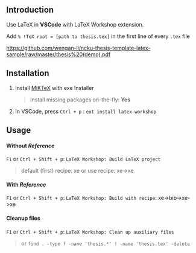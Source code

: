 ## Introduction

Use LaTeX in **VSCode** with LaTeX Workshop extension.

Add `% !TeX root = [path to thesis.tex]` in the first line of every `.tex` file

https://github.com/wengan-li/ncku-thesis-template-latex-sample/raw/master/thesis%20(demo).pdf

## Installation

1. Install [MiKTeX](https://miktex.org/download) with exe Installer

    > Install missing packages on-the-fly: **Yes**

2. In VSCode, press `Ctrl + p` : `ext install latex-workshop`

## Usage

#### Without *Reference*
`F1` or `Ctrl + Shift + p`: `LaTeX Workshop: Build LaTeX project`
> default (first) recipe: xe
> or use recipe: xe->xe

#### With *Reference*
`F1` or `Ctrl + Shift + p`: `LaTeX Workshop: Build with recipe`: xe->bib->xe->xe

#### Cleanup files
`F1` or `Ctrl + Shift + p`: `LaTeX Workshop: Clean up auxiliary files`
> or `find . -type f -name 'thesis.*' ! -name 'thesis.tex' -delete`